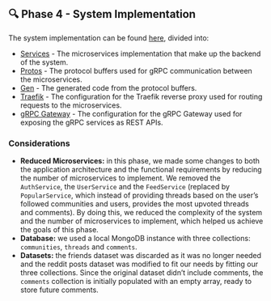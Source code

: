 ## 🔍 Phase 4 - System Implementation

The system implementation can be found [here](../../code), divided into:
- [Services](../../code/services) - The microservices implementation that make up the backend of the system.
- [Protos](../../code/proto) - The protocol buffers used for gRPC communication between the microservices.
- [Gen](../../code/gen) - The generated code from the protocol buffers.
- [Traefik](../../code/traefik) - The configuration for the Traefik reverse proxy used for routing requests to the microservices.
- [gRPC Gateway](../../code/grpc-gateway) - The configuration for the gRPC Gateway used for exposing the gRPC services as REST APIs.

### Considerations

- **Reduced Microservices:** in this phase, we made some changes to both the application architecture and the functional requirements by reducing the number of microservices to implement. We removed the `AuthService`, the `UserService` and the `FeedService` (replaced by `PopularService`, which instead of providing threads based on the user’s followed communities and users, provides the most upvoted threads and comments). By doing this, we reduced the complexity of the system and the number of microservices to implement, which helped us achieve the goals of this phase.
- **Database:** we used a local MongoDB instance with three collections: `communities`, `threads` and `comments`.
- **Datasets:** the friends dataset was discarded as it was no longer needed and the reddit posts dataset was modified to fit our needs by fitting our three collections. Since the original dataset didn’t include comments, the `comments` collection is initially populated with an empty array, ready to store future comments.
